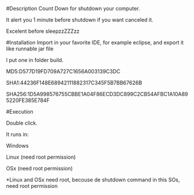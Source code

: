 #Description
Count Down for shutdown your computer.

It alert you 1 minute before shutdown if you want canceled it.

Excelent before sleepzzZZZzz

#Installation
Import in your favorite IDE, for example eclipse, and export it like runnable jar file

I put one in folder build.

MD5:D577D19FD709A727C1656A003139C3DC

SHA1:44236F148E68942111882317C345F5B7BB67626B

SHA256:1D5A998576755CBBE1A04F86ECD3DC899C2CB54AFBC1A10A895220FE385E784F

#Execution

Double click.

It runs in:

Windows

Linux (need root permission) 

OSx (need root permission)

*Linux and OSx need root, becouse de shutdown command in this SOs, need root permission